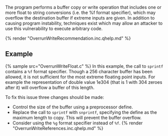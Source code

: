 The program performs a buffer copy or write operation that includes one or more float to string conversions (i.e. the %f format specifier), which may overflow the destination buffer if extreme inputs are given. In addition to causing program instability, techniques exist which may allow an attacker to use this vulnerability to execute arbitrary code.

{% render "OverrunWriteRecommendation.inc.qhelp.md" %}


## Example
{% sample src="OverrunWriteFloat.c" %}
In this example, the call to `sprintf` contains a `%f` format specifier. Though a 256 character buffer has been allowed, it is not sufficient for the most extreme floating point inputs. For example the representation of double value 1e304 (that is 1 with 304 zeroes after it) will overflow a buffer of this length.

To fix this issue three changes should be made:

* Control the size of the buffer using a preprocessor define.
* Replace the call to `sprintf` with `snprintf`, specifying the define as the maximum length to copy. This will prevent the buffer overflow.
* Consider using the `%g` format specifier instead of `%f`.
{% render "OverrunWriteReferences.inc.qhelp.md" %}


